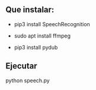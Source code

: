 ## Que instalar:

 - pip3 install SpeechRecognition

 - sudo apt install ffmpeg

 - pip3 install pydub

## Ejecutar

python speech.py
